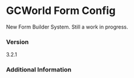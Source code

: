 # GCWorld Form Config

New Form Builder System.  Still a work in progress.




### Version
3.2.1

### Additional Information
